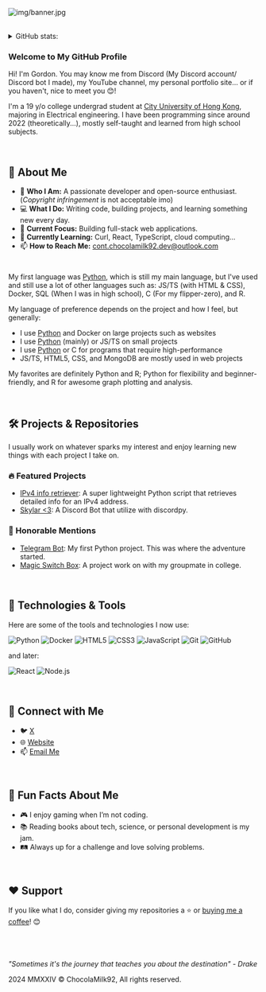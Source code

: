 ![img/banner.jpg](https://beacons.ai/goldenching5838)

<br>

<details>
  <summary>GitHub stats:</summary>

  <a href="https://github.com/ChocolaMilk92">
    <table>
      <tr>
        <td>
          <img align="center" src="https://github-readme-stats.vercel.app/api?username=ChocolaMilk92&show_icons=true&hide_border=true&icon_color=ffca28&title_color=ffa000" />
        </td>
        <td>
          <img align="center" src="https://github-readme-stats.vercel.app/api/top-langs/?username=ChocolaMilk92&layout=donut&hide_border=true&title_color=ffa000" />
        </td>
      </tr>
    </table>
  </a>

</details>


### Welcome to My GitHub Profile
Hi! I'm Gordon. You may know me from Discord (My Discord account/ Discord bot I made), my YouTube channel, my personal portfolio site... or if you haven't, nice to meet you 😊!

I'm a 19 y/o college undergrad student at [City University of Hong Kong](https://www.cityu.edu.hk/), majoring in Electrical engineering. I have been programming since around 2022 (theoretically...), mostly self-taught and learned from high school subjects.

<br>

## 🚀 About Me

- 🌟 **Who I Am:** A passionate developer and open-source enthusiast. (*Copyright infringement* is not acceptable imo)
- 💻 **What I Do:** Writing code, building projects, and learning something new every day.
- 🎯 **Current Focus:** Building full-stack web applications.
- 🌱 **Currently Learning:** Curl, React, TypeScript, cloud computing...
- 📫 **How to Reach Me:** [cont.chocolamilk92.dev@outlook.com](mailto:cont.chocolamilk92.dev@outlook.com)

#

My first language was [Python](https://www.python.org/), which is still my main language, but I've used and still use a lot of other languages such as: JS/TS (with HTML & CSS), Docker, SQL (When I was in high school), C (For my flipper-zero), and R.

My language of preference depends on the project and how I feel, but generally:
- I use [Python](https://www.python.org/) and Docker on large projects such as websites
- I use [Python](https://www.python.org/) (mainly) or JS/TS on small projects
- I use [Python](https://www.python.org/) or C for programs that require high-performance
- JS/TS, HTML5, CSS, and MongoDB are mostly used in web projects

My favorites are definitely Python and R; Python for flexibility and beginner-friendly, and R for awesome graph plotting and analysis.

<br>

## 🛠️ Projects & Repositories

I usually work on whatever sparks my interest and enjoy learning new things with each project I take on.

### 🔥 Featured Projects
- [IPv4 info retriever](https://github.com/ChocolaMilk92/ipv4-info-retriever): A super lightweight Python script that retrieves detailed info for an IPv4 address.
- [Skylar <3](https://github.com/ChocolaMilk92/Skylar3-Internal): A Discord Bot that utilize with discordpy.


### 🧠 Honorable Mentions
- [Telegram Bot](https://github.com/ChocolaMilk92/telegram-bot): My first Python project. This was where the adventure started.
- [Magic Switch Box](https://github.com/ChocolaMilk92/magic-switch-box-microbit): A project work on with my groupmate in college.

<br>

## 🔧 Technologies & Tools

Here are some of the tools and technologies I now use:

![Python](https://img.shields.io/badge/-Python-3776AB?logo=python&logoColor=white&style=flat-square)
![Docker](https://img.shields.io/badge/-Docker-2496ED?logo=docker&logoColor=white&style=flat-square)
![HTML5](https://img.shields.io/badge/-HTML5-E34F26?logo=html5&logoColor=white&style=flat-square)
![CSS3](https://img.shields.io/badge/-CSS3-1572B6?logo=css3&logoColor=white&style=flat-square)
![JavaScript](https://img.shields.io/badge/-JavaScript-F7DF1E?logo=javascript&logoColor=black&style=flat-square)
![Git](https://img.shields.io/badge/-Git-F05032?logo=git&logoColor=white&style=flat-square)
![GitHub](https://img.shields.io/badge/-GitHub-181717?logo=github&logoColor=white&style=flat-square)

and later:

![React](https://img.shields.io/badge/-React-61DAFB?logo=react&logoColor=black&style=flat-square)
![Node.js](https://img.shields.io/badge/-Node.js-339933?logo=node.js&logoColor=white&style=flat-square)

<br>

## 🤝 Connect with Me

- 🐦 [X](https://twitter.com/your-twitter-handle)
- 🌐 [Website](https://beacons.ai/goldenching5838)
- 📫 [Email Me](mailto:cont.chocolamilk92.dev@outlook.com)

<br>

## 🌟 Fun Facts About Me

- 🎮 I enjoy gaming when I’m not coding.
- 📚 Reading books about tech, science, or personal development is my jam.
- 🛤️ Always up for a challenge and love solving problems.

<br>

## ❤️ Support

If you like what I do, consider giving my repositories a ⭐ or [buying me a coffee](https://buymeacoffee.com/your-coffee-link)! 😊
\
\
\
\
\
*"Sometimes it's the journey that teaches you about the destination" - Drake*

2024 MMXXIV © ChocolaMilk92, All rights reserved.
